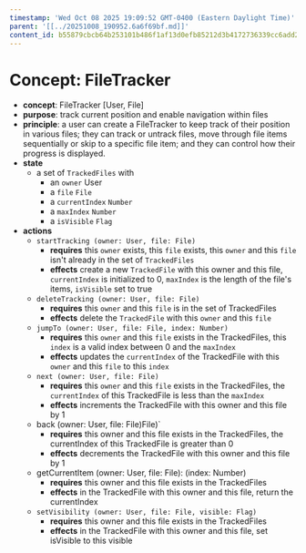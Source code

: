 ```yaml
---
timestamp: 'Wed Oct 08 2025 19:09:52 GMT-0400 (Eastern Daylight Time)'
parent: '[[../20251008_190952.6a6f69bf.md]]'
content_id: b55879cbcb64b253101b486f1af13d0efb85212d3b4172736339cc6add2f4df6
---
```


# Concept: FileTracker

* **concept**: FileTracker \[User, File]
* **purpose**: track current position and enable navigation within files
* **principle**: a user can create a FileTracker to keep track of their position in various files; they can track or untrack files, move through file items sequentially or skip to a specific file item; and they can control how their progress is displayed.
* **state**
  * a set of `TrackedFiles` with
    * an `owner` User
    * a `file` `File`
    * a `currentIndex` `Number`
    * a `maxIndex` `Number`
    * a `isVisible` `Flag`
* **actions**
  * `startTracking (owner: User, file: File)`
    * **requires** this `owner` exists, this `file` exists, this `owner` and this `file` isn't already in the set of `TrackedFiles`
    * **effects** create a new `TrackedFile` with this owner and this file, `currentIndex` is initialized to 0, `maxIndex` is the length of the file's items, `isVisible` set to true
  * `deleteTracking (owner: User, file: File)`
    * **requires** this `owner` and this `file` is in the set of TrackedFiles
    * **effects** delete the `TrackedFile` with this `owner` and this `file`
  * `jumpTo (owner: User, file: File, index: Number)`
    * **requires** this `owner` and this `file` exists in the TrackedFiles, this `index` is a valid index between 0 and the `maxIndex`
    * **effects** updates the `currentIndex` of the TrackedFile with this `owner` and this `file` to this `index`
  * `next (owner: User, file: File)`
    * **requires** this `owner` and this `file` exists in the TrackedFiles, the `currentIndex` of this TrackedFile is less than the `maxIndex`
    * **effects** increments the TrackedFile with this owner and this file by 1
  * back (owner: User, file: File)File)\`
    * **requires** this owner and this file exists in the TrackedFiles, the currentIndex of this TrackedFile is greater than 0
    * **effects** decrements the TrackedFile with this owner and this file by 1
  * getCurrentItem (owner: User, file: File): (index: Number)
    * **requires** this owner and this file exists in the TrackedFiles
    * **effects** in the TrackedFile with this owner and this file, return the currentIndex
  * `setVisibility (owner: User, file: File, visible: Flag)`
    * **requires** this owner and this file exists in the TrackedFiles
    * **effects** in the TrackedFile with this owner and this file, set isVisible to this visible
